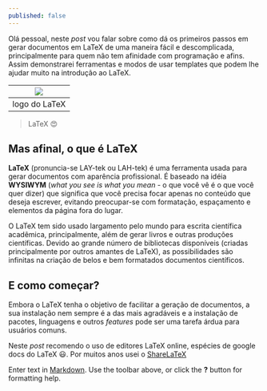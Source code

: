 ```yaml
---
published: false
---
```

Olá pessoal, neste _post_ vou falar sobre como dá os primeiros passos em gerar documentos em LaTeX de uma maneira fácil e descomplicada, principalmente para quem não tem afinidade com programação e afins. Assim demonstrarei ferramentas e modos de usar templates que podem lhe ajudar muito na introdução ao LaTeX.

| ![](https://miro.medium.com/max/1280/1*jZ6-zthg418clkertSnk8w.png) | 
|:------------:| 
| logo do LaTeX |

> LaTeX :heart_eyes:

## Mas afinal, o que é LaTeX

**LaTeX** (pronuncia-se LAY-tek ou LAH-tek) é uma ferramenta usada para gerar documentos com aparência profissional. É baseado na idéia **WYSIWYM** (_what you see is what you mean_ - o que você vê é o que você quer dizer) que significa que você precisa focar apenas no conteúdo que deseja escrever, evitando preocupar-se com formatação, espaçamento e elementos da página fora do lugar.

O LaTeX tem sido usado largamento pelo mundo para escrita científica acadêmica, principalmente, além de gerar livros e outras produções científicas. Devido ao grande número de bibliotecas disponíveis (criadas principalmente por outros amantes de LaTeX), as possibilidades são infinitas na criação de belos e bem formatados documentos científicos.

## E como começar?

Embora o LaTeX tenha o objetivo de facilitar a geração de documentos, a sua instalação nem sempre é a das mais agradáveis e a instalação de pacotes, linguagens e outros _features_ pode ser uma tarefa árdua para usuários comuns.

Neste _post_ recomendo o uso de editores LaTeX online, espécies de google docs do LaTeX :smiley:. Por muitos anos usei o [ShareLaTeX](http://sharelatex.com/)

Enter text in [Markdown](http://daringfireball.net/projects/markdown/). Use the toolbar above, or click the **?** button for formatting help.
